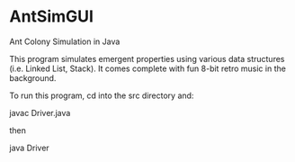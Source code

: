 # AntSimGUI
Ant Colony Simulation in Java


This program simulates emergent properties using various data structures (i.e. Linked List, Stack). It comes complete with fun 8-bit retro music in the background. 

To run this program, cd into the src directory and:

javac Driver.java

then

java Driver
